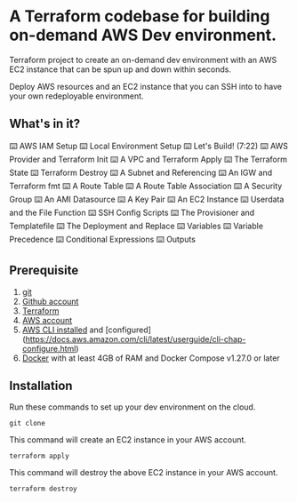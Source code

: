 # A Terraform codebase for building on-demand AWS Dev environment.

Terraform project to create an on-demand dev environment with an AWS EC2 instance that can be spun up and down within seconds.

Deploy AWS resources and an EC2 instance that you can SSH into to have your own redeployable environment.

## What's in it?

⌨️ AWS IAM Setup
⌨️ Local Environment Setup
⌨️ Let's Build! (7:22)
⌨️ AWS Provider and Terraform Init
⌨️ A VPC and Terraform Apply
⌨️ The Terraform State
⌨️ Terraform Destroy
⌨️ A Subnet and Referencing
⌨️ An IGW and Terraform fmt
⌨️ A Route Table
⌨️ A Route Table Association
⌨️ A Security Group
⌨️ An AMI Datasource
⌨️ A Key Pair
⌨️ An EC2 Instance
⌨️ Userdata and the File Function
⌨️ SSH Config Scripts
⌨️ The Provisioner and Templatefile
⌨️ The Deployment and Replace
⌨️ Variables
⌨️ Variable Precedence
⌨️ Conditional Expressions
⌨️ Outputs

## Prerequisite
1. [git](https://git-scm.com/book/en/v2/Getting-Started-Installing-Git)
2. [Github account](https://github.com/)
3. [Terraform](https://learn.hashicorp.com/tutorials/terraform/install-cli)
4. [AWS account](https://aws.amazon.com/)
5. [AWS CLI installed](https://docs.aws.amazon.com/cli/latest/userguide/install-cliv2.html) and [configured] (https://docs.aws.amazon.com/cli/latest/userguide/cli-chap-configure.html)
6. [Docker](https://docs.docker.com/engine/install/) with at least 4GB of RAM and Docker Compose v1.27.0 or later

## Installation

Run these commands to set up your dev environment on the cloud.

```
git clone 
```

This command will create an EC2 instance in your AWS account.

```
terraform apply
```

This command will destroy the above EC2 instance in your AWS account.

```
terraform destroy
```